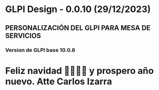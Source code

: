 # GLPI Design - 0.0.10 (29/12/2023)
## PERSONALIZACIÓN DEL GLPI PARA MESA DE SERVICIOS
### Version de GLPI base 10.0.6
# Feliz navidad 🎄🎄🎅🎄 y prospero año nuevo. Atte Carlos Izarra

